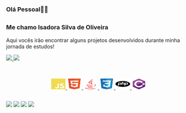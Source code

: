 ### Olá Pessoal🧸🤎
##
### Me chamo Isadora Silva de Oliveira 
Aqui vocês irão encontrar alguns projetos desenvolvidos durante minha jornada de estudos!

<div>
  <a href="https://github.com/IsinhaSilva">
  <img heigth="180em" src="https://github-readme-stats.vercel.app/api?username=IsinhaSilva&show_icons=true&theme=radical&include_all_commits=true&count_private=true"/>
  <img heigth="180em" src="https://github-readme-stats.vercel.app/api/top-langs/?username=IsinhaSilva&layout=compact&langs_count=16&theme=radical"/>
</div>

##


<div align="center" style="display: inline_block"><br>

  <img align="" alt="Isa-Js" height="30" width="40" src="https://raw.githubusercontent.com/devicons/devicon/master/icons/javascript/javascript-plain.svg">
  
  <img align="" alt="Isa-HTML" height="30" width="40" src="https://raw.githubusercontent.com/devicons/devicon/master/icons/html5/html5-original.svg">
  
  <img align="" alt="Isa-Ja" height="30" width="40" src="https://raw.githubusercontent.com/devicons/devicon/master/icons/java/java-plain.svg">
  
  <img align="" alt="Isa-CSS" height="30" width="40" src="https://raw.githubusercontent.com/devicons/devicon/master/icons/css3/css3-original.svg">
  
   <img align="" alt="Isa-php" height="30" width="40" src="https://raw.githubusercontent.com/devicons/devicon/master/icons/php/php-plain.svg">
         
<img align="" alt="Isa-Csharp" height="30" width="40" src="https://raw.githubusercontent.com/devicons/devicon/master/icons/csharp/csharp-original.svg">

</div>

##

<div> 

  <a href="https://instagram.com/ok.isax" target="_blank"><img src="https://img.shields.io/badge/-Instagram-%23E4405F?style=for-the-badge&logo=instagram&logoColor=white" target="_blank"></a>
 <a href="https://discord.com/channels/@me" target="_blank"><img src="https://img.shields.io/badge/Discord-7289DA?style=for-the-badge&logo=discord&logoColor=white" target="_blank"></a> 
  <a href = "isasilva123pptc@gmail.com"><img src="https://img.shields.io/badge/-Gmail-%23333?style=for-the-badge&logo=gmail&logoColor=white" target="_blank"></a>
  <a href="https://www.linkedin.com/in/isinha-bha-921922259/](https://www.linkedin.com/in/isadora-oliveira-921922259/" target="_blank"><img src="https://img.shields.io/badge/-LinkedIn-%230077B5?style=for-the-badge&logo=linkedin&logoColor=white" target="_blank"></a> 
  
</div>

